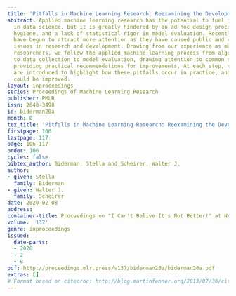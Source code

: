 ```yaml
---
title: 'Pitfalls in Machine Learning Research: Reexamining the Development Cycle'
abstract: Applied machine learning research has the potential to fuel further advances
  in data science, but it is greatly hindered by an ad hoc design process, poor data
  hygiene, and a lack of statistical rigor in model evaluation. Recently, these issues
  have begun to attract more attention as they have caused public and embarrassing
  issues in research and development. Drawing from our experience as machine learning
  researchers, we follow the applied machine learning process from algorithm design
  to data collection to model evaluation, drawing attention to common pitfalls and
  providing practical recommendations for improvements. At each step, case studies
  are introduced to highlight how these pitfalls occur in practice, and where things
  could be improved.
layout: inproceedings
series: Proceedings of Machine Learning Research
publisher: PMLR
issn: 2640-3498
id: biderman20a
month: 0
tex_title: 'Pitfalls in Machine Learning Research: Reexamining the Development Cycle'
firstpage: 106
lastpage: 117
page: 106-117
order: 106
cycles: false
bibtex_author: Biderman, Stella and Scheirer, Walter J.
author:
- given: Stella
  family: Biderman
- given: Walter J.
  family: Scheirer
date: 2020-02-08
address: 
container-title: Proceedings on "I Can't Belive It's Not Better!" at NeurIPS Workshops
volume: '137'
genre: inproceedings
issued:
  date-parts:
  - 2020
  - 2
  - 8
pdf: http://proceedings.mlr.press/v137/biderman20a/biderman20a.pdf
extras: []
# Format based on citeproc: http://blog.martinfenner.org/2013/07/30/citeproc-yaml-for-bibliographies/
---
```

